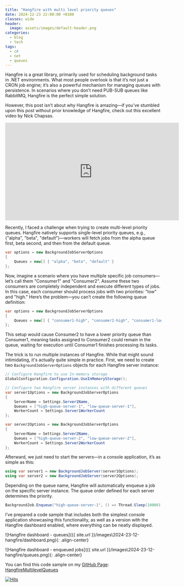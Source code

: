 ```yaml
---
title: "Hangfire with multi level priority queues"
date: 2024-12-23 22:00:00 +0100
classes: wide
header:
  image: assets/images/default-header.png
categories:
  - blog
  - tech
tags:
  - c#
  - net
  - queues
---
```


Hangfire is a great library, primarily used for scheduling background tasks in .NET environments. What most people overlook is that it’s not just a CRON job engine; it’s also a powerful mechanism for managing queues with persistence. In scenarios where you don’t need PUB-SUB queues like RabbitMQ, Hangfire is the perfect simple solution.

However, this post isn’t about why Hangfire is amazing—if you’ve stumbled upon this post without prior knowledge of Hangfire, check out this excellent video by Nick Chapsas.

<iframe width="560" height="315" src="https://www.youtube.com/embed/4wURs-67mB0?si=QGBWDkua10U0K7xj" title="YouTube video player" frameborder="0" allow="accelerometer; autoplay; clipboard-write; encrypted-media; gyroscope; picture-in-picture; web-share" referrerpolicy="strict-origin-when-cross-origin" allowfullscreen></iframe>

Recently, I faced a challenge when trying to create multi-level priority queues. Hangfire natively supports single-level priority queues, e.g., {"alpha", "beta", "default"}—workers will fetch jobs from the alpha queue first, beta second, and then from the default queue.

```c#
var options = new BackgroundJobServerOptions
{
    Queues = new[] { "alpha", "beta", "default" }
};
```
Now, imagine a scenario where you have multiple specific job consumers—let’s call them "Consumer1" and "Consumer2". Assume these two consumers are completely independent and execute different types of jobs. In this case, each consumer should process jobs with two priorities: "low" and "high." Here’s the problem—you can’t create the following queue definition:

```c#
var options = new BackgroundJobServerOptions
{
    Queues = new[] { "consumer1-high", "consumer2-high", "consumer1-low", "consumer2-low" }
};
```

This setup would cause Consumer2 to have a lower priority queue than Consumer1, meaning tasks assigned to Consumer2 could remain in the queue, waiting for execution until Consumer1 finishes processing its tasks.

The trick is to run multiple instances of Hangfire. While that might sound intimidating, it's actually quite simple in practice. First, we need to create two `BackgroundJobServerOptions` objects for each Hangfire server instance:

```c#
// Configure Hangfire to use In-memory storage
GlobalConfiguration.Configuration.UseInMemoryStorage();

// Configure two Hangfire server instances with different queues
var server1Options = new BackgroundJobServerOptions
{
    ServerName = Settings.Server1Name,
    Queues = ["high-queue-server-1", "low-queue-server-1"],
    WorkerCount = Settings.Server1WorkerCount
};

var server2Options = new BackgroundJobServerOptions
{
    ServerName = Settings.Server2Name,
    Queues = ["high-queue-server-2", "low-queue-server-2"],
    WorkerCount = Settings.Server2WorkerCount
};
```

Afterward, we just need to start the servers—in a console application, it’s as simple as this:
```c#
using var server1 = new BackgroundJobServer(server1Options);
using var server2 = new BackgroundJobServer(server2Options);
```
Depending on the queue name, Hangfire will automatically enqueue a job on the specific server instance. The queue order defined for each server determines the priority.

```c#
BackgroundJob.Enqueue("high-queue-server-1", () => Thread.Sleep(10000));
```

I’ve prepared a code sample that includes both the simplest console application showcasing this functionality, as well as a version with the Hangfire dashboard enabled, where everything can be neatly displayed.

![Hangfire dashboard - queues]({{ site.url }}/images\2024-23-12-hangfire/dashboard.png){: .align-center}


![Hangfire dashboard - enqueued jobs]({{ site.url }}/images\2024-23-12-hangfire/queues.png){: .align-center}

You can find this code sample on my [GitHub Page](https://github.com/konradzaba/HangfireMultilevelQueues): [HangfireMultilevelQueues](https://github.com/konradzaba/HangfireMultilevelQueues)
<!-- https://lab.lepture.com/github-cards/#konradzaba/HangfireMultilevelQueues|default -->
<div class="github-card" data-github="konradzaba/HangfireMultilevelQueues" data-width="400" data-height="" data-theme="default"></div>
<script src="//cdn.jsdelivr.net/github-cards/latest/widget.js"></script>

[![Hits](https://hits.seeyoufarm.com/api/count/incr/badge.svg?url=https%3A%2F%2Fkonradzaba.github.io%2Fblog%2Ftech%2FHangfire-multi-level-priority-queues/%2F&count_bg=%2379C83D&title_bg=%23555555&icon=&icon_color=%23E7E7E7&title=hits&edge_flat=false)](https://hits.seeyoufarm.com)